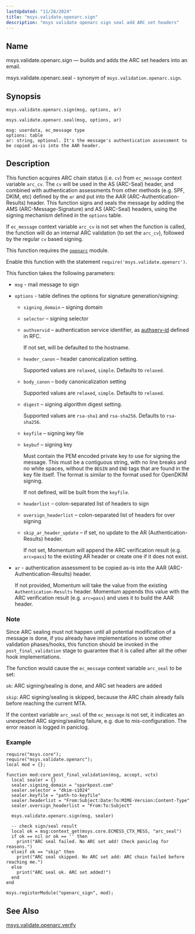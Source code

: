 ```yaml
---
lastUpdated: "11/26/2024"
title: "msys.validate.openarc.sign"
description: "msys validate openarc sign seal add ARC set headers"
---
```


<a name="lua.ref.msys.validate.openarc.sign"></a>
## Name

msys.validate.openarc.sign — builds and adds the ARC set headers into an email.

msys.validate.openarc.seal - synonym of `msys.validation.openarc.sign`.

## Synopsis

`msys.validate.openarc.sign(msg, options, ar)`

`msys.validate.openarc.seal(msg, options, ar)`

```
msg: userdata, ec_message type
options: table
ar: string, optional. It's the message's authentication assessment to be copied as-is into the AAR header.

```

## Description

This function acquires ARC chain status (i.e. `cv`) from `ec_message` context variable `arc_cv`. The `cv`
 will be used in the AS (ARC-Seal) header, and combined with authentication assessments from other
 methods (e.g. SPF, DKIM, etc) defined by the `ar` and put into the AAR (ARC-Authentication-Results)
 header. This function signs and seals the message by adding the AMS (ARC-Message-Signature) and AS
 (ARC-Seal) headers, using the signing mechanism defined in the `options` table.

If `ec_message` context variable `arc_cv` is not set when the function is called, the function will do an
 internal ARC validation (to set the `arc_cv`), followed by the regular `cv` based signing.

This function requires the [`openarc`](/momentum/4/modules/openarc) module.

Enable this function with the statement `require('msys.validate.openarc')`.

This function takes the following parameters:

*   `msg` - mail message to sign

*   `options`   - table defines the options for signature generation/signing:

    *   `signing_domain` – signing domain

    *   `selector` – signing selector

    *   `authservid` – authentication service identifier, as
        [authserv-id](https://datatracker.ietf.org/doc/html/rfc8601#section-2.5) defined in RFC.

        If not set, will be defaulted to the hostname.

    *   `header_canon` – header canonicalization setting.

        Supported values are `relaxed`, `simple`. Defaults to `relaxed`.

    *   `body_canon` – body canonicalization setting

        Supported values are `relaxed`, `simple`. Defaults to `relaxed`.

    *   `digest` – signing algorithm digest setting.

        Supported values are `rsa-sha1` and `rsa-sha256`. Defaults to `rsa-sha256`.

    *   `keyfile` – signing key file

    *   `keybuf` – signing key

        Must contain the PEM encoded private key to use for signing the
        message. This must be a contiguous string, with no line breaks and no white spaces, without the
        `BEGIN` and `END` tags that are found in the key file itself. The format is similar to the
        format used for OpenDKIM signing.

        If not defined, will be built from the `keyfile`.

    *   `headerlist` – colon-separated list of headers to sign

    *   `oversign_headerlist` – colon-separated list of headers for over signing

    *   `skip_ar_header_update` – if set, no update to the AR (Authentication-Results) header.

        If not set, Momentum will append the ARC verification result (e.g. `arc=pass`) to
        the existing AR header or create one if it does not exist.

*   `ar` - authentication assessment to be copied as-is into the AAR (ARC-Authentication-Results) header.

    If not provided, Momentum will take the value from the existing `Authentication-Results` header.
    Momentum appends this value with the ARC verification result (e.g. `arc=pass`) and uses it to
    build the AAR header.


### Note

Since ARC sealing  must not happen until all potential modification of a message is done, if you
 already have implementations in some other validation phases/hooks, this function
 should be invoked in the `post_final_validation` stage to guarantee that it is called
 after all the other hook implementations.

The function would cause the `ec_message` context variable `arc_seal` to be set:

`ok`: ARC signing/sealing is done, and ARC set headers are added

`skip`: ARC signing/sealing is skipped, because the ARC chain already fails before reaching the
 current MTA.

If the context variable `arc_seal` of the `ec_message` is not set, it indicates an unexpected ARC
 signing/sealing failure, e.g. due to mis-configuration. The error reason is logged in paniclog.


<a name="lua.ref.msys.validate.openarc.sign.example"></a>
### Example


```
require("msys.core");
require("msys.validate.openarc");
local mod = {};

function mod:core_post_final_validation(msg, accept, vctx)
  local sealer = {}
  sealer.signing_domain = "sparkpost.com"
  sealer.selector = "dkim-s1024"
  sealer.keyfile = "path-to-keyfile"
  sealer.headerlist = "From:Subject:Date:To:MIME-Version:Content-Type"
  sealer.oversign_headerlist = "From:To:Subject"

  msys.validate.openarc.sign(msg, sealer)

  -- check sign/seal result
  local ok = msg:context_get(msys.core.ECMESS_CTX_MESS, "arc_seal")
  if ok == nil or ok == '' then
    print("ARC seal failed. No ARC set add! Check paniclog for reasons.")
  elseif ok == "skip" then
    print("ARC seal skipped. No ARC set add: ARC chain failed before reaching me.")
  else
    print("ARC seal ok. ARC set added!")
  end
end

msys.registerModule("openarc_sign", mod);
```

## See Also

[msys.validate.openarc.verify](/momentum/4/lua/ref-msys-validate-openarc-verify)
